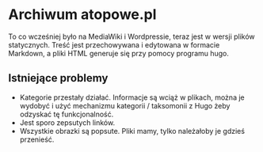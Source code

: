 Archiwum atopowe.pl
===================

To co wcześniej było na MediaWiki i Wordpressie, teraz jest w wersji plików
statycznych. Treść jest przechowywana i edytowana w formacie Markdown, a pliki
HTML generuje się przy pomocy programu hugo.

## Istniejące problemy

*   Kategorie przestały działać. Informacje są wciąż w plikach, można je wydobyć
    i użyć mechanizmu kategorii / taksomonii z Hugo żeby odzyskać tę
    funkcjonalność.
*   Jest sporo zepsutych linków.
*   Wszystkie obrazki są popsute. Pliki mamy, tylko należałoby je gdzieś
    przenieść.
